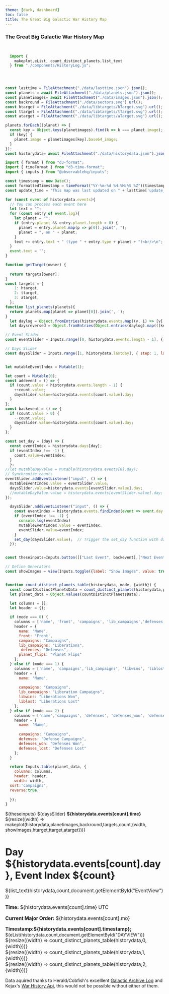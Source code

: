```yaml
---
theme: [dark, dashboard]
toc: false
title: The Great Big Galactic War History Map
---
```

### The Great Big Galactic War History Map



```js


  import {
    makeplot,eList, count_distinct_planets,list_text
  } from "./components/HistoryLog.js";
  
```

```js


const lasttime = FileAttachment("./data/lasttime.json").json();
const planets = await FileAttachment("./data/planets.json").json();
const planetimages= await FileAttachment("./data/images.json").json();
const backround = FileAttachment("./data/sectors.svg").url();
const htarget = FileAttachment("./data/libtargets/hTarget.svg").url();
const ttarget = FileAttachment("./data/libtargets/tTarget.svg").url();
const atarget = FileAttachment("./data/libtargets/aTarget.svg").url();

planets.forEach((planet) => {
  const key = Object.keys(planetimages).find(k => k === planet.image);
  if (key) {
    planet.image = planetimages[key].base64_image;
  }
});
const historydata= await FileAttachment("./data/historydata.json").json();
```
```js
import { format } from "d3-format";
import { timeFormat } from "d3-time-format";
import { inputs } from "@observablehq/inputs";

const timestamp = new Date();
const formattedTimestamp = timeFormat("%Y-%m-%d %H:%M:%S %Z")(timestamp);
const update_time = "This map was last updated on " + lasttime['update_time'];

for (const event of historydata.events){
  // You can process each event here
  let text = "";
  for (const entry of event.log){
    let planet = "";
    if (entry.planet && entry.planet.length > 0) {
      planet = entry.planet.map(p => p[0]).join(", ");
      planet = ", on " + planet;
    }
    text += entry.text + " (type " + entry.type + planet + ")<br/>\n";
  }
  event.text = '';
}


```
```js
function getTarget(owner) {
  
  return targets[owner];
}
const targets = {
    1: htarget,
    2: ttarget,
    3: atarget,
  };
function list_planets(planets){
  return planets.map(planet => planet[0]).join(', ');
}
  let daylog = Object.fromEntries(historydata.events.map((v, i) => [v['day'], i]));
  let daysreversed = Object.fromEntries(Object.entries(daylog).map(([key, value]) => [value, key]));

// Event Slider
const eventSlider = Inputs.range([0, historydata.events.length - 1], { step: 1, label: "Event Slider", value: 0 });

// Days Slider
const daysSlider = Inputs.range([1, historydata.lastday], { step: 1, label: "Days Slider", value: 1 });


let mutableEventIndex = Mutable(1);

let count = Mutable(0);
const addevent = () => {
  if (count.value < historydata.events.length - 1) {
    ++count.value;
    daysSlider.value=historydata.events[count.value].day;
  }
};
const backevent = () => {
  if (count.value > 0) {
    --count.value;
    daysSlider.value=historydata.events[count.value].day;
  }
};

const set_day = (day) => {  
  const eventIndex = historydata.days[day];
  if (eventIndex !== -1) {
    count.value=eventIndex;
  }
  };
//let mutableDayValue = Mutable(historydata.events[0].day);
// Synchronize counts
eventSlider.addEventListener("input", () => {
  mutableEventIndex.value = eventSlider.value;
  daysSlider.value=historydata.events[eventSlider.value].day;
  //mutableDayValue.value = historydata.events[eventSlider.value].day;
});

  daysSlider.addEventListener("input", () => {
    const eventIndex = historydata.events.findIndex(event => event.day.toString() === daysSlider.value.toString());
    if (eventIndex !== -1) {
      console.log(eventIndex)
      mutableEventIndex.value = eventIndex;
      eventSlider.value=eventIndex;
    }
    set_day(daysSlider.value);  // Trigger the set_day function with daysSlider.value
  });


const theseinputs=Inputs.button([["Last Event", backevent],["Next Event", addevent]])

// Define Generators
const showImages = view(Inputs.toggle({label: "Show Images", value: true}));

```


```js

function count_distinct_planets_table(historydata, mode, {width}) {
  const countDistinctPlanetsData = count_distinct_planets(historydata,planets);
  let planet_data = Object.values(countDistinctPlanetsData);

  let columns = [];
  let header = {};

  if (mode === 0) {
    columns = ['name', 'front', 'campaigns', 'lib_campaigns','defenses', 'planet_flips'];
    header = {
      name: 'Name',
      front: 'Front',
      campaigns: "Campaigns",
      lib_campaigns: "Liberations",
       defenses: "Defenses",
      planet_flips: "Planet Flips"
    };
  } else if (mode === 1) {
    columns = ['name', 'campaigns','lib_campaigns', 'libwins', 'liblost'];
    header = {
      name: 'Name',
      
      campaigns: "Campaigns",
      lib_campaigns: "Liberation Campaigns",
      libwins: "Liberations Won",
      liblost: "Liberations Lost"
    };
  } else if (mode === 2) {
    columns = ['name','campaigns', 'defenses', 'defenses_won', 'defenses_lost'];
    header = {
      name: 'Name',
      
      campaigns: "Campaigns",
      defenses: "Defense Campaigns",
      defenses_won: "Defenses Won",
      defenses_lost: "Defenses Lost"
    };
  }

  return Inputs.table(planet_data, {
    columns: columns,
    header: header,
    width: width,
  sort:'campaigns',
  reverse:true,
    
  });
}

```

<div class="grid grid-cols-4" style="grid-auto-rows: auto;">
  <div  class="card grid-colspan-2 grid-rowspan-2">
  ${theseinputs}
  ${daysSlider}
  <strong>${historydata.events[count].time}</strong><br>
    ${resize((width) => makeplot(historydata,planetimages,backround,targets,count,{width, showImages,htarget,ttarget,atarget}))}
  </div>

  <div class='card big grid-colspan-2' style="font-size: 1.1em;">
    <h1>Day ${historydata.events[count].day}, Event Index ${count}</h1>
    <div id="EventView"></div>
    <p>${list_text(historydata,count,document.getElementById("EventView"))}</p>
    <p> <strong>Time:</strong> ${historydata.events[count].time} UTC </p>
    <p><strong>Current Major Order:</strong> ${historydata.events[count].mo} </p>
    <strong>Timestamp:${historydata.events[count].timestamp};</strong> 

  </div>
  <div id="Days" class='card big grid-colspan-2'>
  <div id="DAYVIEW"></div>
  ${eList(historydata,count,document.getElementById("DAYVIEW"))}
   </div>

  <div class='card grid-colspan-2' style="font-size: 1.1em;">
    ${resize((width) => count_distinct_planets_table(historydata,0,{width}))}
  </div>

  <div  class='card grid-colspan-2' style="font-size: 1.1em;">
    ${resize((width) => count_distinct_planets_table(historydata,1,{width}))}
  </div>

  <div class='card grid-colspan-2' style="font-size: 1.1em;'">
    ${resize((width) => count_distinct_planets_table(historydata,2,{width}))}
  </div>
</div>

Data aquired thanks to Herald/Cobfish's excelllent [Galactic Archive Log](https://docs.google.com/document/d/1lvlNVU5aNPcUtPpxAsFS93P2xOJTAt-4HfKQH-IxRaA) and Kejax's [War History Api](https://github.com/helldivers-2/War-History-API), this would not be possible without either of them.

